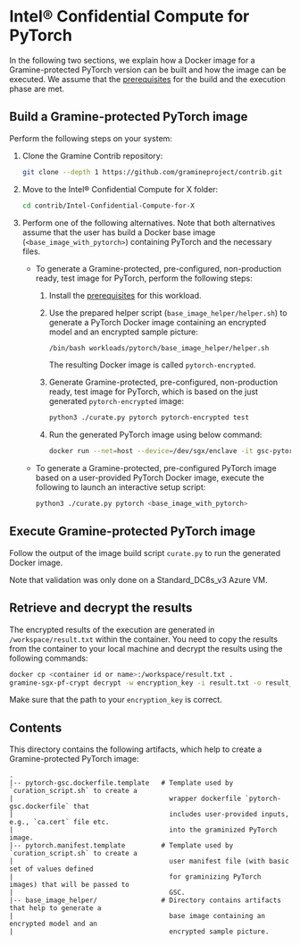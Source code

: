 # Intel® Confidential Compute for PyTorch

In the following two sections, we explain how a Docker image for a Gramine-protected PyTorch version
can be built and how the image can be executed.
We assume that the [prerequisites](../../README.md)
for the build and the execution phase are met.


## Build a Gramine-protected PyTorch image

Perform the following steps on your system:

1. Clone the Gramine Contrib repository:
    ```sh
    git clone --depth 1 https://github.com/gramineproject/contrib.git
    ```

2. Move to the Intel® Confidential Compute for X folder:
    ```sh
    cd contrib/Intel-Confidential-Compute-for-X
    ```

3. Perform one of the following alternatives.
    Note that both alternatives assume that the user has build a Docker base image
    (`<base_image_with_pytorch>`) containing PyTorch and the necessary files.

    - To generate a Gramine-protected, pre-configured, non-production ready, test image for PyTorch,
        perform the following steps:

        1. Install the [prerequisites](base_image_helper/README.md#prerequisites)
            for this workload.

        2. Use the prepared helper script (`base_image_helper/helper.sh`) to generate a PyTorch
            Docker image containing an encrypted model and an encrypted sample picture:
            ```sh
            /bin/bash workloads/pytorch/base_image_helper/helper.sh
            ```
            The resulting Docker image is called `pytorch-encrypted`.

        3. Generate Gramine-protected, pre-configured, non-production ready, test image for
            PyTorch, which is based on the just generated `pytorch-encrypted` image:
            ```sh
            python3 ./curate.py pytorch pytorch-encrypted test
            ```

        4. Run the generated PyTorch image using below command:
            ```sh
            docker run --net=host --device=/dev/sgx/enclave -it gsc-pytorch-encrypted
            ```

    - To generate a Gramine-protected, pre-configured PyTorch image based on a user-provided PyTorch
        Docker image, execute the following to launch an interactive setup script:
        ```sh
        python3 ./curate.py pytorch <base_image_with_pytorch>
        ```


## Execute Gramine-protected PyTorch image

Follow the output of the image build script `curate.py` to run the generated Docker image.

Note that validation was only done on a Standard_DC8s_v3 Azure VM.


## Retrieve and decrypt the results

The encrypted results of the execution are generated in `/workspace/result.txt` within the
container.
You need to copy the results from the container to your local machine and decrypt the results using
the following commands:
```sh
docker cp <container id or name>:/workspace/result.txt .
gramine-sgx-pf-crypt decrypt -w encryption_key -i result.txt -o result_plaintext.txt
```
Make sure that the path to your `encryption_key` is correct.


## Contents

This directory contains the following artifacts, which help to create a Gramine-protected PyTorch
image:

    .
    |-- pytorch-gsc.dockerfile.template   # Template used by `curation_script.sh` to create a
    |                                       wrapper dockerfile `pytorch-gsc.dockerfile` that
    |                                       includes user-provided inputs, e.g., `ca.cert` file etc.
    |                                       into the graminized PyTorch image.
    |-- pytorch.manifest.template         # Template used by `curation_script.sh` to create a
    |                                       user manifest file (with basic set of values defined
    |                                       for graminizing PyTorch images) that will be passed to
    |                                       GSC.
    |-- base_image_helper/                # Directory contains artifacts that help to generate a
    |                                       base image containing an encrypted model and an
    |                                       encrypted sample picture.
